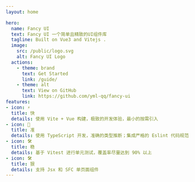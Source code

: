 ```yaml
---
layout: home

hero:
  name: Fancy UI
  text: Fancy UI 一个简单且精致的UI组件库
  tagline: Built on Vue3 and Vitejs .
  image:
    src: /public/logo.svg
    alt: Fancy UI Logo
  actions:
    - theme: brand 
      text: Get Started
      link: /guide/
    - theme: alt 
      text: View on GitHub
      link: https://github.com/yml-qq/fancy-ui
features:
- icon: ⚡️
  title: 快
  details: 使用 Vite + Vue 构建，极致的开发体验，最小的按需引入
- icon: 🖖
  title: 准
  details: 使用 TypeScript 开发，准确的类型推断；集成严格的 Eslint 代码规范
- icon: 🛠️
  title: 稳
  details: 基于 Vitest 进行单元测试，覆盖率尽量达到 90% 以上
- icon: 🛠️ 
  title: 狠
  details: 支持 Jsx 和 SFC 单页面组件
---
```

